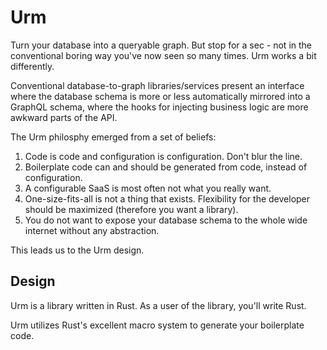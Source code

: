 # Urm
Turn your database into a queryable graph. But stop for a sec - not in the conventional boring way you've now seen so many times. Urm works a bit differently.

Conventional database-to-graph libraries/services present an interface where the database schema is more or less automatically mirrored into
a GraphQL schema, where the hooks for injecting business logic are more awkward parts of the API.

The Urm philosphy emerged from a set of beliefs:
1. Code is code and configuration is configuration. Don't blur the line.
2. Boilerplate code can and should be generated from code, instead of configuration.
3. A configurable SaaS is most often not what you really want.
4. One-size-fits-all is not a thing that exists. Flexibility for the developer should be maximized (therefore you want a library).
5. You do not want to expose your database schema to the whole wide internet without any abstraction.

This leads us to the Urm design.

## Design
Urm is a library written in Rust. As a user of the library, you'll write Rust.

Urm utilizes Rust's excellent macro system to generate your boilerplate code.
